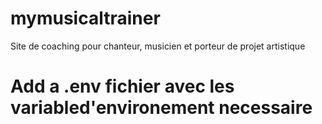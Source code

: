 # mymusicaltrainer
Site de coaching pour chanteur, musicien et porteur de projet artistique

# Add a .env fichier avec les variabled'environement necessaire
